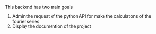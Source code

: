 This backend has two main goals

1) Admin the request of the python API for make the calculations of the fourier series
2) Display the documention of the project 